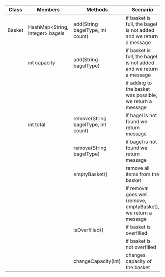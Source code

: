 | Class  | Members                         | Methods                             | Scenario                                                          | Output                     |
|--------|---------------------------------|-------------------------------------|-------------------------------------------------------------------|----------------------------| 
| Basket | HashMap<String, Integer> bagels | add(String bagelType, int count)    | if basket is full, the bagel is not added and we return a message | String: "overfilled cart"  |
|        | int capacity                    | add(String bagelType)               | if basket is full, the bagel is not added and we return a message | String: "overfilled cart"  |
|        |                                 |                                     | if adding to the basket was possible, we return a message         | String: "bagel added"      |
|        | int total                       | remove(String bagelType, int count) | if bagel is not found we return message                           | String: "bagel not found"  |
|        |                                 | remove(String bagelType)            | if bagel is not found we return message                           | String: "bagel not found"  |
|        |                                 | emptyBasket()                       | remove all items from the basket                                  | String: "bagel(s) removed" |
|        |                                 |                                     | if removal goes well (remove, emptyBasket), we return a message   | String: "bagel(s) removed" |
|        |                                 | isOverfilled()                      | if basket is overfilled                                           | boolean: true              |
|        |                                 |                                     | if basket is not overfilled                                       | boolean: false             |
|        |                                 | changeCapacity(int)                 | changes capacity of the basket                                    | -                          |

